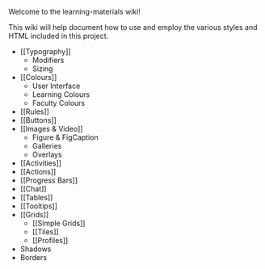 Welcome to the learning-materials wiki!

This wiki will help document how to use and employ the various styles and HTML included in this project.

- [[Typography]]
    - Modifiers
    - Sizing
- [[Colours]]
    - User Interface
    - Learning Colours
    - Faculty Colours
- [[Rules]]
- [[Buttons]]
- [[Images & Video]]
    - Figure & FigCaption
    - Galleries
    - Overlays
- [[Activities]]
- [[Actions]]
- [[Progress Bars]]
- [[Chat]]
- [[Tables]]
- [[Tooltips]]
- [[Grids]]
    - [[Simple Grids]]
    - [[Tiles]]
    - [[Profiles]]
- Shadows
- Borders
